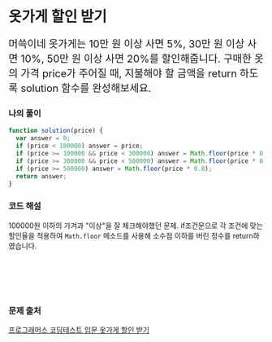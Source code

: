 # 옷가게 할인 받기

<p style='font-size: 20px'>머쓱이네 옷가게는 10만 원 이상 사면 5%, 30만 원 이상 사면 10%, 50만 원 이상 사면 20%를 할인해줍니다.
구매한 옷의 가격 price가 주어질 때, 지불해야 할 금액을 return 하도록 solution 함수를 완성해보세요.</p>

### 나의 풀이

```javascript
function solution(price) {
  var answer = 0;
  if (price < 100000) answer = price;
  if (price >= 100000 && price < 300000) answer = Math.floor(price * 0.95);
  if (price >= 300000 && price < 500000) answer = Math.floor(price * 0.9);
  if (price >= 500000) answer = Math.floor(price * 0.8);
  return answer;
}
```

### 코드 해설

100000원 이하의 가겨과 "이상"을 잘 체크해야했던 문제.
if조건문으로 각 조건에 맞는 할인율을 적용하여 `Math.floor` 메소드를 사용해 소수점 이하를 버린 정수를 return하였습니다.

<br />
<br />
<br />
<br />

### 문제 출처

<a href='https://school.programmers.co.kr/learn/courses/30/lessons/120818'>프로그래머스 코딩테스트 입문 옷가게 할인 받기</a>
